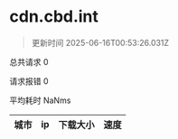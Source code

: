 
  # cdn.cbd.int

  > 更新时间 2025-06-16T00:53:26.031Z
  
  总共请求 0

  请求报错 0

  平均耗时 NaNms

|城市|ip|下载大小|速度|
|-----|----------|---|---|

  